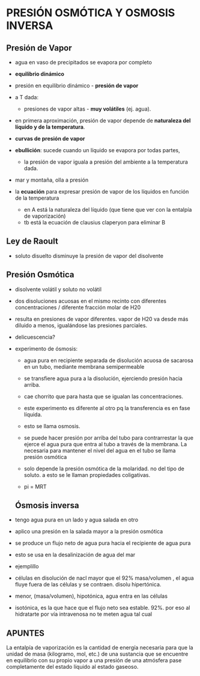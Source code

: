 # PRESIÓN OSMÓTICA Y OSMOSIS INVERSA

## Presión de Vapor

- agua en vaso de precipitados se evapora por completo
- **equilibrio dinámico**
- presión en equilibrio dinámico - **presión de vapor**
- a T dada: 
    - presiones de vapor altas - **muy volátiles** (ej. agua). 


- en primera aproximación, presión de vapor depende de **naturaleza del líquido y de la temperatura**.
- **curvas de presión de vapor**
- **ebullición**: sucede cuando un líquido se evapora por todas partes, 
    - la presión de vapor iguala a presión del ambiente a la temperatura dada.
- mar y montaña, olla a presión


- la **ecuación** para expresar presión de vapor de los líquidos en función de la temperatura
    - en A está la naturaleza del líquido (que tiene que ver con la entalpía de vaporización)
    - tb está la ecuación de clausius claperyon para eliminar B

## Ley de Raoult

- soluto disuelto disminuye la presión de vapor del disolvente

## Presión Osmótica

- disolvente volátil y soluto no volátil
- dos disoluciones acuosas en el mismo recinto con diferentes concentraciones / diferente fracción molar de H20
- resulta en presiones de vapor diferentes. vapor de H20 va desde más diluido a menos, igualándose las presiones parciales.
- delicuescencia?


- experimento de ósmosis:
    - agua pura en recipiente separada de disolución acuosa de sacarosa en un tubo, mediante membrana semipermeable
    - se transfiere agua pura a la disolución, ejerciendo presión hacia arriba.
    - cae chorrito que para hasta que se igualan las concentraciones.
    - este experimento es diferente al otro pq la transferencia es en fase líquida.
    - esto se llama osmosis.
    - se puede hacer presión por arriba del tubo para contrarrestar la que ejerce el agua pura que entra al tubo a través de la membrana. La necesaria para mantener el nivel del agua en el tubo se llama presión osmótica

    - solo depende la presión osmótica de la molaridad. no del tipo de soluto. a esto se le llaman propiedades coligativas.
    - pi = MRT

    ## Ósmosis inversa

- tengo agua pura en un lado y agua salada en otro
- aplico una presión en la salada mayor a la presión osmótica
- se produce un flujo neto de agua pura hacia el recipiente de agua pura
- esto se usa en la desalinización de agua del mar


- ejemplillo

- células en disolución de nacl mayor que el 92% masa/volumen , el agua fluye fuera de las células y se contraen. disolu hipertónica.
- menor, (masa/volumen), hipotónica, agua entra en las células
- isotónica, es la que hace que el flujo neto sea estable. 92%. por eso al hidratarte por vía intravenosa no te meten agua tal cual

## APUNTES

La entalpía de vaporización es la cantidad de energía necesaria para que la unidad de masa (kilogramo, mol, etc.) de una sustancia que se encuentre en equilibrio con su propio vapor a una presión de una atmósfera pase completamente del estado líquido al estado gaseoso. 


